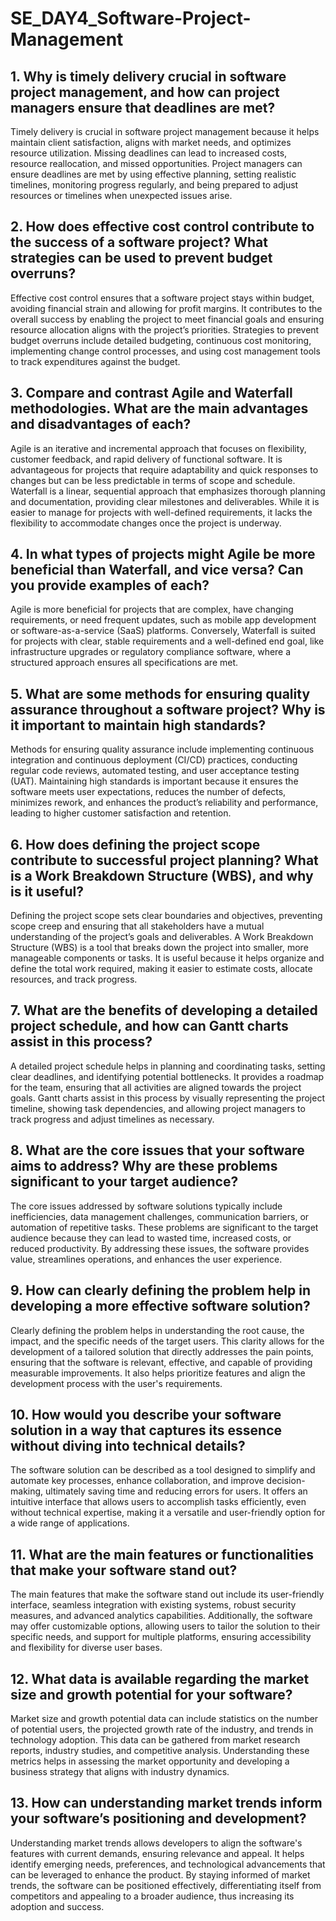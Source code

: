 # SE_DAY4_Software-Project-Management
## 1. Why is timely delivery crucial in software project management, and how can project managers ensure that deadlines are met?
Timely delivery is crucial in software project management because it helps maintain client satisfaction, aligns with market needs, and optimizes resource utilization. Missing deadlines can lead to increased costs, resource reallocation, and missed opportunities. Project managers can ensure deadlines are met by using effective planning, setting realistic timelines, monitoring progress regularly, and being prepared to adjust resources or timelines when unexpected issues arise.
## 2. How does effective cost control contribute to the success of a software project? What strategies can be used to prevent budget overruns?
Effective cost control ensures that a software project stays within budget, avoiding financial strain and allowing for profit margins. It contributes to the overall success by enabling the project to meet financial goals and ensuring resource allocation aligns with the project’s priorities. Strategies to prevent budget overruns include detailed budgeting, continuous cost monitoring, implementing change control processes, and using cost management tools to track expenditures against the budget.
## 3. Compare and contrast Agile and Waterfall methodologies. What are the main advantages and disadvantages of each?
Agile is an iterative and incremental approach that focuses on flexibility, customer feedback, and rapid delivery of functional software. It is advantageous for projects that require adaptability and quick responses to changes but can be less predictable in terms of scope and schedule. Waterfall is a linear, sequential approach that emphasizes thorough planning and documentation, providing clear milestones and deliverables. While it is easier to manage for projects with well-defined requirements, it lacks the flexibility to accommodate changes once the project is underway.
## 4. In what types of projects might Agile be more beneficial than Waterfall, and vice versa? Can you provide examples of each?
Agile is more beneficial for projects that are complex, have changing requirements, or need frequent updates, such as mobile app development or software-as-a-service (SaaS) platforms. Conversely, Waterfall is suited for projects with clear, stable requirements and a well-defined end goal, like infrastructure upgrades or regulatory compliance software, where a structured approach ensures all specifications are met.
## 5. What are some methods for ensuring quality assurance throughout a software project? Why is it important to maintain high standards?
Methods for ensuring quality assurance include implementing continuous integration and continuous deployment (CI/CD) practices, conducting regular code reviews, automated testing, and user acceptance testing (UAT). Maintaining high standards is important because it ensures the software meets user expectations, reduces the number of defects, minimizes rework, and enhances the product’s reliability and performance, leading to higher customer satisfaction and retention.
## 6. How does defining the project scope contribute to successful project planning? What is a Work Breakdown Structure (WBS), and why is it useful?
Defining the project scope sets clear boundaries and objectives, preventing scope creep and ensuring that all stakeholders have a mutual understanding of the project’s goals and deliverables. A Work Breakdown Structure (WBS) is a tool that breaks down the project into smaller, more manageable components or tasks. It is useful because it helps organize and define the total work required, making it easier to estimate costs, allocate resources, and track progress.
## 7. What are the benefits of developing a detailed project schedule, and how can Gantt charts assist in this process?
A detailed project schedule helps in planning and coordinating tasks, setting clear deadlines, and identifying potential bottlenecks. It provides a roadmap for the team, ensuring that all activities are aligned towards the project goals. Gantt charts assist in this process by visually representing the project timeline, showing task dependencies, and allowing project managers to track progress and adjust timelines as necessary.
## 8. What are the core issues that your software aims to address? Why are these problems significant to your target audience?
The core issues addressed by software solutions typically include inefficiencies, data management challenges, communication barriers, or automation of repetitive tasks. These problems are significant to the target audience because they can lead to wasted time, increased costs, or reduced productivity. By addressing these issues, the software provides value, streamlines operations, and enhances the user experience.
## 9. How can clearly defining the problem help in developing a more effective software solution?
Clearly defining the problem helps in understanding the root cause, the impact, and the specific needs of the target users. This clarity allows for the development of a tailored solution that directly addresses the pain points, ensuring that the software is relevant, effective, and capable of providing measurable improvements. It also helps prioritize features and align the development process with the user's requirements.
## 10. How would you describe your software solution in a way that captures its essence without diving into technical details?
The software solution can be described as a tool designed to simplify and automate key processes, enhance collaboration, and improve decision-making, ultimately saving time and reducing errors for users. It offers an intuitive interface that allows users to accomplish tasks efficiently, even without technical expertise, making it a versatile and user-friendly option for a wide range of applications.
## 11. What are the main features or functionalities that make your software stand out?
The main features that make the software stand out include its user-friendly interface, seamless integration with existing systems, robust security measures, and advanced analytics capabilities. Additionally, the software may offer customizable options, allowing users to tailor the solution to their specific needs, and support for multiple platforms, ensuring accessibility and flexibility for diverse user bases.
## 12. What data is available regarding the market size and growth potential for your software?
Market size and growth potential data can include statistics on the number of potential users, the projected growth rate of the industry, and trends in technology adoption. This data can be gathered from market research reports, industry studies, and competitive analysis. Understanding these metrics helps in assessing the market opportunity and developing a business strategy that aligns with industry dynamics.
## 13. How can understanding market trends inform your software’s positioning and development?
Understanding market trends allows developers to align the software's features with current demands, ensuring relevance and appeal. It helps identify emerging needs, preferences, and technological advancements that can be leveraged to enhance the product. By staying informed of market trends, the software can be positioned effectively, differentiating itself from competitors and appealing to a broader audience, thus increasing its adoption and success.
